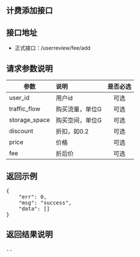 计费添加接口
----------

接口地址
----------
  * 正式接口：/userreview/fee/add

请求参数说明
----------
|  参数         |说明          |是否必选|
| ------------- |:-------------|:-----:|
| user_id      | 用户id |可选    |
| traffic_flow      | 购买流量，单位G |可选    |
| storage_space      | 购买空间，单位G |可选    |
| discount   | 折扣，如0.2 |可选    |
|price	|价格|可选    |
|fee	|折后价|可选    |

返回示例
----------
<pre>
{
    "err": 0,
    "msg": "success",
    "data": []
}
</pre>

返回结果说明
----------
<pre>
..
</pre>